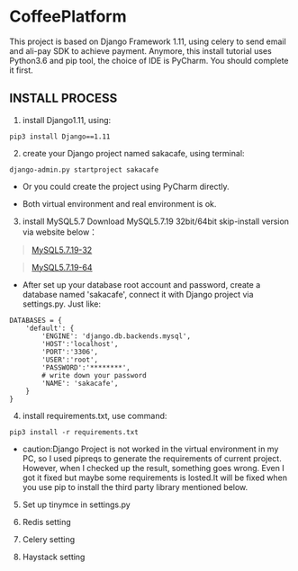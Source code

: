 # CoffeePlatform
   This project is based on Django Framework 1.11, using celery to send email and ali-pay SDK to achieve payment. Anymore, this install tutorial uses Python3.6 and pip tool, the choice of IDE is PyCharm. You should complete it first.


## INSTALL PROCESS


1. install Django1.11, using:
```
pip3 install Django==1.11
```


2. create your Django project named sakacafe, using terminal:
```
django-admin.py startproject sakacafe
```
* Or you could create the project using PyCharm directly.

* Both virtual environment and real environment is ok.


3. install MySQL5.7
Download MySQL5.7.19 32bit/64bit skip-install version via website below：

> [MySQL5.7.19-32](https://dev.mysql.com/get/Downloads/MySQL-5.7/mysql-5.7.19-winx32.zip)

> [MySQL5.7.19-64](https://dev.mysql.com/get/Downloads/MySQL-5.7/mysql-5.7.19-winx64.zip)

* After set up your database root account and password, create a database named 'sakacafe', connect it with Django project via settings.py. Just like:

```
DATABASES = {
    'default': {
        'ENGINE': 'django.db.backends.mysql',
        'HOST':'localhost',
        'PORT':'3306',
        'USER':'root',
        'PASSWORD':'********',
        # write down your password
        'NAME': 'sakacafe',
    }
}
```


4. install requirements.txt, use command:
```
pip3 install -r requirements.txt
```
* caution:Django Project is not worked in the virtual environment in my PC, so I used pipreqs to generate the requirements of current project. However, when I checked up the result, something goes wrong. Even I got it fixed but maybe some requirements is losted.It will be fixed when you use pip to install the third party library mentioned below.



5. Set up tinymce in settings.py 


6. Redis setting


7. Celery setting


8. Haystack setting
